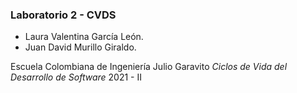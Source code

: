 ### Laboratorio 2 - CVDS

- Laura Valentina García León.
- Juan David Murillo Giraldo.

Escuela Colombiana de Ingeniería Julio Garavito
*Ciclos de Vida del Desarrollo de Software*
2021 - II
